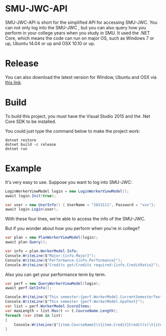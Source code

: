 
# SMU-JWC-API
SMU-JWC-API is short for the simplified API for accessing SMU-JWC. You can not only log into the SMU-JWC , but you can also query how you perform in your college years when you study in SMU. It used the .NET Core, which means the code can run on major OS, such as Windows 7 or up, Ubuntu 14.04 or up and OSX 10.10 or up.

# Release
You can also download the latest version for Window, Ubuntu and OSX via [this link](https://github.com/peterjc123/SMU-JWC-API/releases).

# Build
To build this project, you must have the Visual Studio 2015 and the .Net Core SDK to be installed.

You could just type the command below to make the project work:

```
dotnet restore
dotnet build -c release
dotnet run
```

# Example
It's very easy to use. Suppose you want to log into SMU-JWC:

```C#
LoginWorkerViewModel login = new LoginWorkerViewModel();
await login.Init(true);

var user = new UserInfo() { UserName = "2013111", Password = "xxx"};
await login.Login(user);
```

With these four lines, we're able to access the info of the SMU-JWC.

But if you wonder about how you perform when you're in college?

```c#
var plan = new PlanWorkerViewModel(login);
await plan.Query();

var info = plan.WorkerModel.Info;
Console.WriteLine($"Major:{info.Major}");
Console.WriteLine($"Performance:{info.Performance}");
Console.WriteLine($"Credits got/Credits required:{info.CreditRatio}");
```

  Also you can get your performance term by term.

```C#
var perf = new QueryWorkerViewModel(login);
await perf.GetInfo();

Console.WriteLine($"This semester:{perf.WorkerModel.CurrentSemesterText}");
Console.WriteLine($"This semester {perf.WorkerModel.GpaText}");
var list = perf.WorkerModel.ScoreItems;
var maxLength = list.Max(t => t.CourseName.Length);
foreach (var item in list)
{
	Console.WriteLine($"{item.CourseName}\t{item.Credit}Credit(s)\t{item.Score}\t{item.Grade}");
}
```

